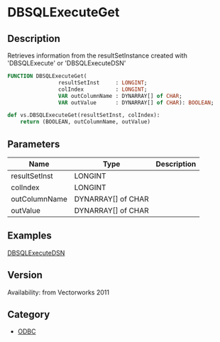 # DBSQLExecuteGet

## Description
Retrieves information from the resultSetInstance created with 'DBSQLExecute' or 'DBSQLExecuteDSN'

```pascal
FUNCTION DBSQLExecuteGet(
				resultSetInst     : LONGINT;
				colIndex          : LONGINT;
				VAR outColumnName : DYNARRAY[] of CHAR;
				VAR outValue      : DYNARRAY[] of CHAR): BOOLEAN;
```

```python
def vs.DBSQLExecuteGet(resultSetInst, colIndex):
    return (BOOLEAN, outColumnName, outValue)
```

## Parameters
|Name|Type|Description|
|---|---|---|
|resultSetInst|LONGINT|   |
|colIndex|LONGINT|   |
|outColumnName|DYNARRAY[] of CHAR|   |
|outValue|DYNARRAY[] of CHAR|   |

## Examples
[DBSQLExecuteDSN](DBSQLExecuteDSN.md)

## Version
Availability: from Vectorworks 2011

## Category
* [ODBC](../Categories/ODBC.md)
